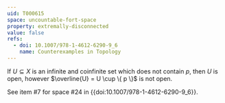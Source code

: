 ```yaml
---
uid: T000615
space: uncountable-fort-space
property: extremally-disconnected
value: false
refs:
  - doi: 10.1007/978-1-4612-6290-9_6
    name: Counterexamples in Topology
---
```

If $U \subseteq X$ is an infinite and coinfinite set which does not contain $p$, then $U$ is open, however $\overline{U} = U \cup \{ p \}$ is not open.

See item #7 for space #24 in {{doi:10.1007/978-1-4612-6290-9_6}}.

